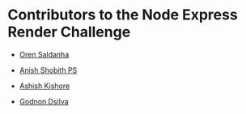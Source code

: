 # Contributors to the Node Express Render Challenge

- [Oren Saldanha](https://github.com/orensaldanha)

- [Anish Shobith PS](https://github.com/Anish-Shobith)

- [Ashish Kishore](https://github.com/Ashish4869)

- [Godnon Dsilva](https://github.com/godnondsilva)
